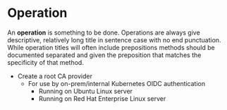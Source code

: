 # Operation

An **operation** is something to be done. Operations are always give descriptive, relatively long title in sentence case with no end punctuation. While operation titles will often include prepositions methods should be documented separated and given the preposition that matches the specificity of that method.

* Create a root CA provider
    * For use by on-prem/internal Kubernetes OIDC authentication
        * Running on Ubuntu Linux server
        * Running on Red Hat Enterprise Linux server

